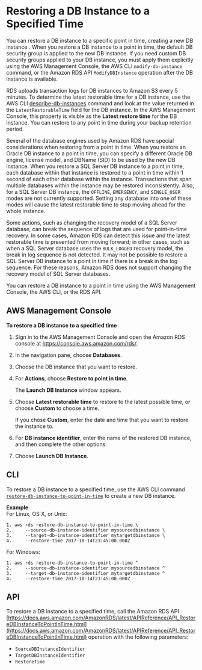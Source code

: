 # Restoring a DB Instance to a Specified Time<a name="USER_PIT"></a>

You can restore a DB instance to a specific point in time, creating a new DB instance \. When you restore a DB instance to a point in time, the default DB security group is applied to the new DB instance\. If you need custom DB security groups applied to your DB instance, you must apply them explicitly using the AWS Management Console, the AWS CLI `modify-db-instance` command, or the Amazon RDS API `ModifyDBInstance` operation after the DB instance is available\.

RDS uploads transaction logs for DB instances to Amazon S3 every 5 minutes\. To determine the latest restorable time for a DB instance, use the AWS CLI [ describe\-db\-instances](https://docs.aws.amazon.com/cli/latest/reference/rds/describe-db-instances.html) command and look at the value returned in the `LatestRestorableTime` field for the DB instance\. In the AWS Management Console, this property is visible as the **Latest restore time** for the DB instance\. You can restore to any point in time during your backup retention period\.

Several of the database engines used by Amazon RDS have special considerations when restoring from a point in time\. When you restore an Oracle DB instance to a point in time, you can specify a different Oracle DB engine, license model, and DBName \(SID\) to be used by the new DB instance\. When you restore a SQL Server DB instance to a point in time, each database within that instance is restored to a point in time within 1 second of each other database within the instance\. Transactions that span multiple databases within the instance may be restored inconsistently\. Also, for a SQL Server DB instance, the `OFFLINE`, `EMERGENCY`, and `SINGLE_USER` modes are not currently supported\. Setting any database into one of these modes will cause the latest restorable time to stop moving ahead for the whole instance\.

Some actions, such as changing the recovery model of a SQL Server database, can break the sequence of logs that are used for point\-in\-time recovery\. In some cases, Amazon RDS can detect this issue and the latest restorable time is prevented from moving forward; in other cases, such as when a SQL Server database uses the `BULK_LOGGED` recovery model, the break in log sequence is not detected\. It may not be possible to restore a SQL Server DB instance to a point in time if there is a break in the log sequence\. For these reasons, Amazon RDS does not support changing the recovery model of SQL Server databases\. 

You can restore a DB instance to a point in time using the AWS Management Console, the AWS CLI, or the RDS API\.

## AWS Management Console<a name="USER_PIT.CON"></a>

**To restore a DB instance to a specified time**

1. Sign in to the AWS Management Console and open the Amazon RDS console at [https://console\.aws\.amazon\.com/rds/](https://console.aws.amazon.com/rds/)\.

1. In the navigation pane, choose **Databases**\.

1. Choose the DB instance that you want to restore\.

1. For **Actions**, choose **Restore to point in time**\.

   The **Launch DB Instance** window appears\.

1. Choose **Latest restorable time** to restore to the latest possible time, or choose **Custom** to choose a time\.

   If you chose **Custom**, enter the date and time that you want to restore the instance to\.

1. For **DB instance identifier**, enter the name of the restored DB instance, and then complete the other options\.

1. Choose **Launch DB Instance**\.

## CLI<a name="USER_PIT.CLI"></a>

To restore a DB instance to a specified time, use the AWS CLI command [ `restore-db-instance-to-point-in-time`](https://docs.aws.amazon.com/cli/latest/reference/rds/restore-db-instance-to-point-in-time.html) to create a new DB instance\.

**Example**  
For Linux, OS X, or Unix:  

```
1. aws rds restore-db-instance-to-point-in-time \
2.     --source-db-instance-identifier mysourcedbinstance \
3.     --target-db-instance-identifier mytargetdbinstance \
4.     --restore-time 2017-10-14T23:45:00.000Z
```
For Windows:  

```
1. aws rds restore-db-instance-to-point-in-time ^
2.     --source-db-instance-identifier mysourcedbinstance ^
3.     --target-db-instance-identifier mytargetdbinstance ^
4.     --restore-time 2017-10-14T23:45:00.000Z
```

## API<a name="USER_PIT.API"></a>

To restore a DB instance to a specified time, call the Amazon RDS API [https://docs.aws.amazon.com/AmazonRDS/latest/APIReference/API_RestoreDBInstanceToPointInTime.html](https://docs.aws.amazon.com/AmazonRDS/latest/APIReference/API_RestoreDBInstanceToPointInTime.html) operation with the following parameters:
+ `SourceDBInstanceIdentifier`
+ `TargetDBInstanceIdentifier`
+ `RestoreTime`